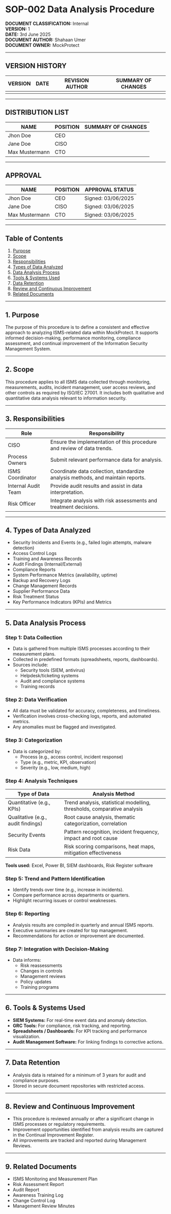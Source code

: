 # SOP-002 Data Analysis Procedure

**DOCUMENT CLASSIFICATION:** Internal  
**VERSION:** 1  
**DATE:** 3rd June 2025  
**DOCUMENT AUTHOR:** Shahaan Umer  
**DOCUMENT OWNER:** MockProtect  

---

## VERSION HISTORY

| VERSION | DATE       | REVISION AUTHOR | SUMMARY OF CHANGES |
|---------|------------|-----------------|--------------------|
|         |            |                 |                    |

---

## DISTRIBUTION LIST

| NAME            | POSITION | SUMMARY OF CHANGES |
|-----------------|----------|--------------------|
| Jhon Doe        | CEO      |                    |
| Jane Doe        | CISO     |                    |
| Max Mustermann  | CTO      |                    |

---

## APPROVAL

| NAME            | POSITION | APPROVAL STATUS          |
|-----------------|----------|-------------------------|
| Jhon Doe        | CEO      | Signed: 03/06/2025      |
| Jane Doe        | CISO     | Signed: 03/06/2025      |
| Max Mustermann  | CTO      | Signed: 03/06/2025      |

---

## Table of Contents
1. [Purpose](#1-purpose)  
2. [Scope](#2-scope)  
3. [Responsibilities](#3-responsibilities)  
4. [Types of Data Analyzed](#4-types-of-data-analyzed)  
5. [Data Analysis Process](#5-data-analysis-process)  
6. [Tools & Systems Used](#6-tools--systems-used)  
7. [Data Retention](#7-data-retention)  
8. [Review and Continuous Improvement](#8-review-and-continuous-improvement)  
9. [Related Documents](#9-related-documents)  

---

## 1. Purpose
The purpose of this procedure is to define a consistent and effective approach to analyzing ISMS-related data within MockProtect. It supports informed decision-making, performance monitoring, compliance assessment, and continual improvement of the Information Security Management System.

---

## 2. Scope
This procedure applies to all ISMS data collected through monitoring, measurements, audits, incident management, user access reviews, and other controls as required by ISO/IEC 27001. It includes both qualitative and quantitative data analysis relevant to information security.

---

## 3. Responsibilities

| Role               | Responsibility                                                            |
|--------------------|--------------------------------------------------------------------------|
| CISO               | Ensure the implementation of this procedure and review of data trends.   |
| Process Owners     | Submit relevant performance data for analysis.                           |
| ISMS Coordinator   | Coordinate data collection, standardize analysis methods, and maintain reports. |
| Internal Audit Team| Provide audit results and assist in data interpretation.                 |
| Risk Officer       | Integrate analysis with risk assessments and treatment decisions.        |

---

## 4. Types of Data Analyzed
- Security Incidents and Events (e.g., failed login attempts, malware detection)
- Access Control Logs
- Training and Awareness Records
- Audit Findings (Internal/External)
- Compliance Reports
- System Performance Metrics (availability, uptime)
- Backup and Recovery Logs
- Change Management Records
- Supplier Performance Data
- Risk Treatment Status
- Key Performance Indicators (KPIs) and Metrics

---

## 5. Data Analysis Process

### Step 1: Data Collection
- Data is gathered from multiple ISMS processes according to their measurement plans.
- Collected in predefined formats (spreadsheets, reports, dashboards).
- Sources include:
  - Security tools (SIEM, antivirus)
  - Helpdesk/ticketing systems
  - Audit and compliance systems
  - Training records

### Step 2: Data Verification
- All data must be validated for accuracy, completeness, and timeliness.
- Verification involves cross-checking logs, reports, and automated metrics.
- Any anomalies must be flagged and investigated.

### Step 3: Categorization
- Data is categorized by:
  - Process (e.g., access control, incident response)
  - Type (e.g., metric, KPI, observation)
  - Severity (e.g., low, medium, high)

### Step 4: Analysis Techniques

| Type of Data          | Analysis Method                                              |
|----------------------|--------------------------------------------------------------|
| Quantitative (e.g., KPIs) | Trend analysis, statistical modelling, thresholds, comparative analysis |
| Qualitative (e.g., audit findings) | Root cause analysis, thematic categorization, correlation |
| Security Events      | Pattern recognition, incident frequency, impact and root cause |
| Risk Data            | Risk scoring comparisons, heat maps, mitigation effectiveness |

**Tools used:** Excel, Power BI, SIEM dashboards, Risk Register software

### Step 5: Trend and Pattern Identification
- Identify trends over time (e.g., increase in incidents).
- Compare performance across departments or quarters.
- Highlight recurring issues or control weaknesses.

### Step 6: Reporting
- Analysis results are compiled in quarterly and annual ISMS reports.
- Executive summaries are created for top management.
- Recommendations for action or improvement are documented.

### Step 7: Integration with Decision-Making
- Data informs:
  - Risk reassessments
  - Changes in controls
  - Management reviews
  - Policy updates
  - Training programs

---

## 6. Tools & Systems Used
- **SIEM Systems:** For real-time event data and anomaly detection.
- **GRC Tools:** For compliance, risk tracking, and reporting.
- **Spreadsheets / Dashboards:** For KPI tracking and performance visualization.
- **Audit Management Software:** For linking findings to corrective actions.

---

## 7. Data Retention
- Analysis data is retained for a minimum of 3 years for audit and compliance purposes.
- Stored in secure document repositories with restricted access.

---

## 8. Review and Continuous Improvement
- This procedure is reviewed annually or after a significant change in ISMS processes or regulatory requirements.
- Improvement opportunities identified from analysis results are captured in the Continual Improvement Register.
- All improvements are tracked and reported during Management Reviews.

---

## 9. Related Documents
- ISMS Monitoring and Measurement Plan
- Risk Assessment Report
- Audit Report
- Awareness Training Log
- Change Control Log
- Management Review Minutes
